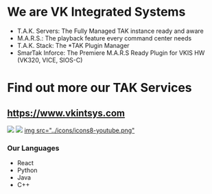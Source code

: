 # We are VK Integrated Systems

- T.A.K. Servers: The Fully Managed TAK instance ready and aware
- M.A.R.S.: The playback feature every command center needs
- T.A.K. Stack: The *TAK Plugin Manager  
- SmarTak Inforce: The Premiere M.A.R.S Ready Plugin for VKIS HW (VK320, VICE, SIOS-C)

# Find out more our TAK Services

## https://www.vkintsys.com
[<img src="../icons/icons8-instagram.png">](https://www.instagram.com/vkintsys/) [<img src="../icons/icons8-linkedin.png">](https://www.linkedin.com/company/vk-integrated-systems) [img src="../icons/icons8-youtube.png"](https://www.youtube.com/channel/UCOyVw8_fb4L0ZSAFv0wf6OA)

### Our Languages
- React
- Python
- Java
- C++

